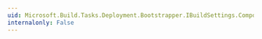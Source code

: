 ```yaml
---
uid: Microsoft.Build.Tasks.Deployment.Bootstrapper.IBuildSettings.ComponentsLocation
internalonly: False
---
```


